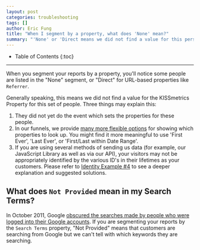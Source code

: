 ```yaml
---
layout: post
categories: troubleshooting
tags: []
author: Eric Fung
title: "When I segment by a property, what does 'None' mean?"
summary: "'None' or 'Direct means we did not find a value for this person."
---
```

* Table of Contents
{:toc}
* * *

When you segment your reports by a property, you'll notice some people are listed in the "None" segment, or "Direct" for URL-based properties like `Referrer`.

Generally speaking, this means we did not find a value for the KISSmetrics Property for this set of people. Three things may explain this:

1. They did not yet do the event which sets the properties for these people.
2. In our funnels, we provide [many more flexible options][adv] for showing which properties to look up. You might find it more meaningful to use 'First Ever', 'Last Ever', or 'First/Last within Date Range'.
3. If you are using several methods of sending us data (for example, our JavaScript Library as well as via our API), your visitors may not be appropriately identified by the various ID's in their lifetimes as your customers. Please refer to [Identity Example #4][no-alias] to see a deeper explanation and suggested solutions.


## What does `Not Provided` mean in my Search Terms?

In October 2011, Google [obscured the searches made by people who were logged into their Google accounts][not-provided]. If you are segmenting your reports by the `Search Terms` property, "Not Provided" means that customers are searching from Google but we can't tell with which keywords they are searching.


[not-provided]: http://www.seomoz.org/blog/google-hides-search-referral-data-with-new-ssl-implementation-emergency-whiteboard-friday
[adv]: http://support.kissmetrics.com/advanced/advanced-properties#last-property-name-before-some-step-of-this-report
[no-alias]: http://support.kissmetrics.com/troubleshooting/troubleshooting-identities#4
